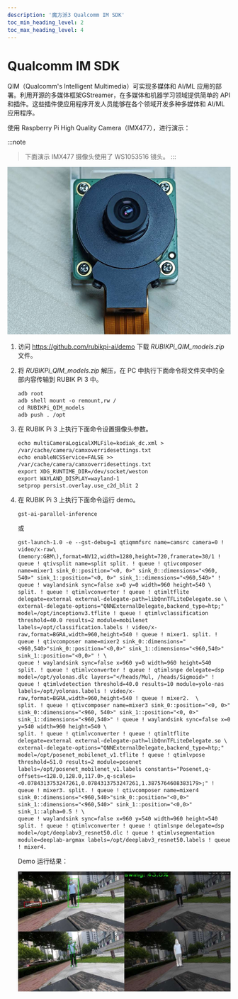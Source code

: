```yaml
---
description: '魔方派3 Qualcomm IM SDK'
toc_min_heading_level: 2
toc_max_heading_level: 4
---
```


# Qualcomm IM SDK

<a id="ChapQIM"></a>

QIM（Qualcomm's Intelligent Multimedia）可实现多媒体和 AI/ML 应用的部署。利用开源的多媒体框架GStreamer，在多媒体和机器学习领域提供简单的 API 和插件。这些插件使应用程序开发人员能够在各个领域开发多种多媒体和 AI/ML 应用程序。

使用 Raspberry Pi High Quality Camera（IMX477），进行演示：

:::note
>
> 下面演示 IMX477 摄像头使用了 WS1053516 镜头。
:::

![](images/20250314-155508-1.jpg)

1. 访问  https://github.com/rubikpi-ai/demo 下载 *RUBIKPi\_QIM\_models.zip* 文件。

2. 将 *RUBIKPi\_QIM\_models.zip&#x20;*&#x89E3;压，在 PC 中执行下面命令将文件夹中的全部内容传输到 RUBIK Pi 3 中。

   ```shell
   adb root
   adb shell mount -o remount,rw /
   cd RUBIKPi_QIM_models
   adb push . /opt
   ```

3. 在 RUBIK Pi 3 上执行下面命令设置摄像头参数。

   ```shell
   echo multiCameraLogicalXMLFile=kodiak_dc.xml > /var/cache/camera/camxoverridesettings.txt
   echo enableNCSService=FALSE >> /var/cache/camera/camxoverridesettings.txt
   export XDG_RUNTIME_DIR=/dev/socket/weston
   export WAYLAND_DISPLAY=wayland-1
   setprop persist.overlay.use_c2d_blit 2
   ```

4. 在 RUBIK Pi 3 上执行下面命令运行 demo。

   ```shell
   gst-ai-parallel-inference
   ```

   或

   ```shell
   gst-launch-1.0 -e --gst-debug=1 qtiqmmfsrc name=camsrc camera=0 ! video/x-raw\(memory:GBM\),format=NV12,width=1280,height=720,framerate=30/1 ! queue ! qtivsplit name=split split. ! queue ! qtivcomposer name=mixer1 sink_0::position="<0, 0>" sink_0::dimensions="<960, 540>" sink_1::position="<0, 0>" sink_1::dimensions="<960,540>" ! queue ! waylandsink sync=false x=0 y=0 width=960 height=540 \
   split. ! queue ! qtimlvconverter ! queue ! qtimltflite delegate=external external-delegate-path=libQnnTFLiteDelegate.so \
   external-delegate-options="QNNExternalDelegate,backend_type=htp;" model=/opt/inceptionv3.tflite ! queue ! qtimlvclassification threshold=40.0 results=2 module=mobilenet labels=/opt/classification.labels ! video/x-raw,format=BGRA,width=960,height=540 ! queue ! mixer1. split. ! queue ! qtivcomposer name=mixer2 sink_0::dimensions="<960,540>"sink_0::position="<0,0>" sink_1::dimensions="<960,540>" sink_1::position="<0,0>" ! \
   queue ! waylandsink sync=false x=960 y=0 width=960 height=540 split. ! queue ! qtimlvconverter ! queue ! qtimlsnpe delegate=dsp model=/opt/yolonas.dlc layers="</heads/Mul, /heads/Sigmoid>" ! queue ! qtimlvdetection threshold=40.0 results=10 module=yolo-nas labels=/opt/yolonas.labels ! video/x-raw,format=BGRA,width=960,height=540 ! queue ! mixer2.  \
   split. ! queue ! qtivcomposer name=mixer3 sink_0::position="<0, 0>" sink_0::dimensions="<960, 540>" sink_1::position="<0, 0>" sink_1::dimensions="<960,540>" ! queue ! waylandsink sync=false x=0 y=540 width=960 height=540 \
   split. ! queue ! qtimlvconverter ! queue ! qtimltflite delegate=external external-delegate-path=libQnnTFLiteDelegate.so \
   external-delegate-options="QNNExternalDelegate,backend_type=htp;" model=/opt/posenet_mobilenet_v1.tflite ! queue ! qtimlvpose threshold=51.0 results=2 module=posenet labels=/opt/posenet_mobilenet_v1.labels constants="Posenet,q-offsets=<128.0,128.0,117.0>,q-scales=<0.0784313753247261,0.0784313753247261,1.3875764608383179>;" ! queue ! mixer3. split. ! queue ! qtivcomposer name=mixer4 sink_0::dimensions="<960,540>"sink_0::position="<0,0>" sink_1::dimensions="<960,540>" sink_1::position="<0,0>" sink_1::alpha=0.5 ! \
   queue ! waylandsink sync=false x=960 y=540 width=960 height=540 split. ! queue ! qtimlvconverter ! queue ! qtimlsnpe delegate=dsp model=/opt/deeplabv3_resnet50.dlc ! queue ! qtimlvsegmentation module=deeplab-argmax labels=/opt/deeplabv3_resnet50.labels ! queue ! mixer4.
   ```

   Demo 运行结果：

   ![](images/img_v3_02go_1928a57c-bace-40e4-b8b3-c13895f049cg.jpg)